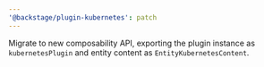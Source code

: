 ```yaml
---
'@backstage/plugin-kubernetes': patch
---
```


Migrate to new composability API, exporting the plugin instance as `kubernetesPlugin` and entity content as `EntityKubernetesContent`.
